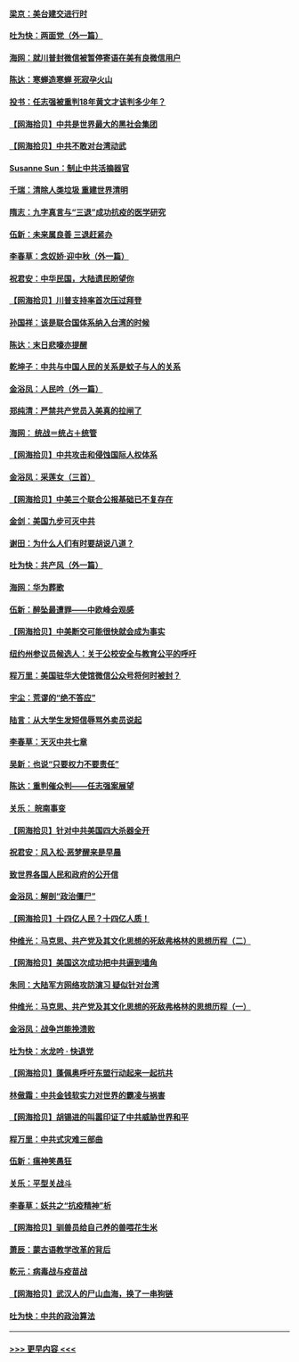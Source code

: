 #### [梁京：美台建交进行时](../pages/nsc993/n12424066.md?t=09231902) 
#### [吐为快：两面党（外一篇）](../pages/nsc993/n12424043.md?t=09231902) 
#### [海网：就川普封微信被暂停寄语在美有良微信用户](../pages/nsc993/n12424021.md?t=09231902) 
#### [陈达：寒蝉造寒蝉 死寂孕火山](../pages/nsc993/n12423958.md?t=09231902) 
#### [投书：任志强被重判18年黄文才该判多少年？](../pages/nsc993/n12423672.md?t=09231902) 
#### [【网海拾贝】中共是世界最大的黑社会集团](../pages/nsc993/n12423543.md?t=09231902) 
#### [【网海拾贝】中共不敢对台湾动武](../pages/nsc993/n12421418.md?t=09231902) 
#### [Susanne Sun：制止中共活摘器官](../pages/nsc993/n12419654.md?t=09231902) 
#### [千瑞：清除人类垃圾 重建世界清明](../pages/nsc993/n12419414.md?t=09231902) 
#### [隋志：九字真言与“三退”成功抗疫的医学研究](../pages/nsc993/n12419248.md?t=09231902) 
#### [伍新：未来属良善 三退赶紧办](../pages/nsc993/n12418496.md?t=09231902) 
#### [李春草：念奴娇·迎中秋（外一篇）](../pages/nsc993/n12418465.md?t=09231902) 
#### [祝君安：中华民国，大陆遗民盼望你](../pages/nsc993/n12418089.md?t=09231902) 
#### [【网海拾贝】川普支持率首次压过拜登](../pages/nsc993/n12418050.md?t=09231902) 
#### [孙国祥：该是联合国体系纳入台湾的时候](../pages/nsc993/n12417369.md?t=09231902) 
#### [陈达：末日悲嚎亦提醒](../pages/nsc993/n12416736.md?t=09231902) 
#### [乾坤子：中共与中国人民的关系是蚊子与人的关系](../pages/nsc993/n12416632.md?t=09231902) 
#### [金浴凤：人民吟（外一篇）](../pages/nsc993/n12416567.md?t=09231902) 
#### [郑纯清：严禁共产党员入美真的拉闸了](../pages/nsc993/n12416550.md?t=09231902) 
#### [海网： 统战＝统占＋统管](../pages/nsc993/n12416404.md?t=09231902) 
#### [【网海拾贝】中共攻击和侵蚀国际人权体系](../pages/nsc993/n12416250.md?t=09231902) 
#### [金浴凤：采莲女（三首）](../pages/nsc993/n12415517.md?t=09231902) 
#### [【网海拾贝】中美三个联合公报基础已不复存在](../pages/nsc993/n12415054.md?t=09231902) 
#### [金剑：美国九步可灭中共](../pages/nsc993/n12413183.md?t=09231902) 
#### [谢田：为什么人们有时要胡说八道？](../pages/nsc993/n12411861.md?t=09231902) 
#### [吐为快：共产风（外一篇）](../pages/nsc993/n12411761.md?t=09231902) 
#### [海网：华为葬歌](../pages/nsc993/n12410381.md?t=09231902) 
#### [伍新：醉坠最遭罪——中欧峰会观感](../pages/nsc993/n12410364.md?t=09231902) 
#### [【网海拾贝】中美断交可能很快就会成为事实](../pages/nsc993/n12409495.md?t=09231902) 
#### [纽约州参议员候选人：关于公校安全与教育公平的呼吁](../pages/nsc993/n12409228.md?t=09231902) 
#### [程万里：美国驻华大使馆微信公众号将何时被封？](../pages/nsc993/n12407397.md?t=09231902) 
#### [宇尘：荒谬的“绝不答应”](../pages/nsc993/n12407360.md?t=09231902) 
#### [陆言：从大学生发短信辱骂外卖员说起](../pages/nsc993/n12407285.md?t=09231902) 
#### [李春草：天灭中共七章](../pages/nsc993/n12406988.md?t=09231902) 
#### [吴新：也说“只要权力不要责任”](../pages/nsc993/n12406966.md?t=09231902) 
#### [陈达：重判催众判——任志强案展望](../pages/nsc993/n12404540.md?t=09231902) 
#### [关乐： 皖南事变](../pages/nsc993/n12404288.md?t=09231902) 
#### [【网海拾贝】针对中共美国四大杀器全开](../pages/nsc993/n12404172.md?t=09231902) 
#### [祝君安：风入松‧恶梦醒来是早晨](../pages/nsc993/n12401953.md?t=09231902) 
#### [致世界各国人民和政府的公开信](../pages/nsc993/n12401824.md?t=09231902) 
#### [金浴凤：解剖“政治僵尸”](../pages/nsc993/n12401808.md?t=09231902) 
#### [【网海拾贝】十四亿人民？十四亿人质！](../pages/nsc993/n12401708.md?t=09231902) 
#### [仲维光：马克思、共产党及其文化思想的死敌弗格林的思想历程（二）](../pages/nsc993/n12399107.md?t=09231902) 
#### [【网海拾贝】美国这次成功把中共逼到墙角](../pages/nsc993/n12400173.md?t=09231902) 
#### [朱同：大陆军方网络攻防演习 疑似针对台湾](../pages/nsc993/n12399868.md?t=09231902) 
#### [仲维光：马克思、共产党及其文化思想的死敌弗格林的思想历程（一）](../pages/nsc993/n12398341.md?t=09231902) 
#### [金浴凤：战争岂能挽溃败](../pages/nsc993/n12398855.md?t=09231902) 
#### [吐为快：水龙吟 · 快退党](../pages/nsc993/n12398849.md?t=09231902) 
#### [【网海拾贝】蓬佩奥呼吁东盟行动起来一起抗共](../pages/nsc993/n12398291.md?t=09231902) 
#### [林傲霜：中共金钱软实力对世界的霸凌与祸害](../pages/nsc993/n12397515.md?t=09231902) 
#### [【网海拾贝】胡锡进的叫嚣印证了中共威胁世界和平](../pages/nsc993/n12397455.md?t=09231902) 
#### [程万里：中共式灾难三部曲](../pages/nsc993/n12397106.md?t=09231902) 
#### [伍新：瘟神笑愚狂](../pages/nsc993/n12397052.md?t=09231902) 
#### [关乐：平型关战斗](../pages/nsc993/n12395387.md?t=09231902) 
#### [李春草：妖共之“抗疫精神”析](../pages/nsc993/n12395240.md?t=09231902) 
#### [【网海拾贝】驯兽员给自己养的兽喂花生米](../pages/nsc993/n12393919.md?t=09231902) 
#### [萧辰：蒙古语教学改革的背后](../pages/nsc993/n12393677.md?t=09231902) 
#### [乾元：病毒战与疫苗战](../pages/nsc993/n12393107.md?t=09231902) 
#### [【网海拾贝】武汉人的尸山血海，换了一串狗链](../pages/nsc993/n12393043.md?t=09231902) 
#### [吐为快：中共的政治算法](../pages/nsc993/n12390506.md?t=09231902) 

----
#### [ >>> 更早内容 <<< ](../indexes/nsc993-earlier.md)
